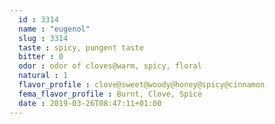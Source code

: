 ```yaml
---
  id : 3314
  name : "eugenol"
  slug : 3314
  taste : spicy, pungent taste
  bitter : 0
  odor : odor of cloves@warm, spicy, floral
  natural : 1
  flavor_profile : clove@sweet@woody@honey@spicy@cinnamon
  fema_flavor_profile : Burnt, Clove, Spice
  date : 2019-03-26T08:47:11+01:00
---
```



